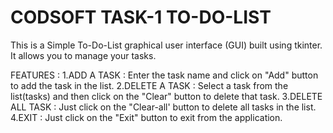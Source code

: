 # CODSOFT TASK-1 TO-DO-LIST

This is a Simple To-Do-List graphical user interface (GUI) built using tkinter. It allows you to manage your tasks.

FEATURES : 
1.ADD A TASK : Enter the task name and click on "Add" button to add the task in the list.
2.DELETE A TASK : Select a task from the list(tasks) and then click on the "Clear" button to delete that task.
3.DELETE ALL TASK : Just click on the "Clear-all' button to delete all tasks in the list.
4.EXIT : Just click on the "Exit" button to exit from the application. 
